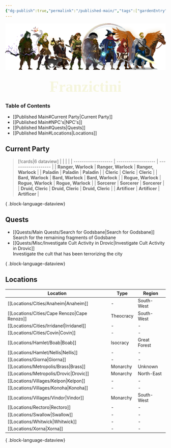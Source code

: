 ```yaml
---
{"dg-publish":true,"permalink":"/published-main/","tags":["gardenEntry"],"noteIcon":""}
---
```



![Bad Company.png](/img/user/Attachments/Bad%20Company.png)
<font size="10px" style="font-family: Segoe Print" color=beige><center>**Franzictini**</center></font>
### Table of Contents

- [[Published Main#Current Party\|Current Party]]
- [[Published Main#NPC's\|NPC's]]
- [[Published Main#Quests\|Quests]]
- [[Published Main#Locations\|Locations]]

## Current Party

>[!cards|6 dataview] 
|                     |                     |                     |
| ------------------- | ------------------- | ------------------- |
| **Ranger, Warlock** | **Ranger, Warlock** | **Ranger, Warlock** |
| **Paladin**         | **Paladin**         | **Paladin**         |
| **Cleric**          | **Cleric**          | **Cleric**          |
| **Bard, Warlock**   | **Bard, Warlock**   | **Bard, Warlock**   |
| **Rogue, Warlock**  | **Rogue, Warlock**  | **Rogue, Warlock**  |
| **Sorcerer**        | **Sorcerer**        | **Sorcerer**        |
| **Druid, Cleric**   | **Druid, Cleric**   | **Druid, Cleric**   |
| **Artificer**       | **Artificer**       | **Artificer**       |

{ .block-language-dataview}

## Quests

- [[Quests/Main Quests/Search for Godsbane\|Search for Godsbane]]<br>Search for the remaining fragments of Godsbane
- [[Quests/Misc/Investigate Cult Activity in Drovic\|Investigate Cult Activity in Drovic]]<br>Investigate the cult that has been terrorizing the city

{ .block-language-dataview}

## Locations

| Location                                         | Type      | Region       |
| ------------------------------------------------ | --------- | ------------ |
| [[Locations/Cities/Anaheim\|Anaheim]]         | \-        | South-West   |
| [[Locations/Cities/Cape Renozo\|Cape Renozo]] | Theocracy | South-West   |
| [[Locations/Cities/Irridanel\|Irridanel]]     | \-        | \-           |
| [[Locations/Cities/Covin\|Covin]]             | \-        | \-           |
| [[Locations/Hamlet/Boab\|Boab]]               | Isocracy  | Great Forest |
| [[Locations/Hamlet/Nellis\|Nellis]]           | \-        | \-           |
| [[Locations/Giorna\|Giorna]]                  | \-        | \-           |
| [[Locations/Metropolis/Brass\|Brass]]         | Monarchy  | Unknown      |
| [[Locations/Metropolis/Drovic\|Drovic]]       | Monarchy  | North-East   |
| [[Locations/Villages/Kelpon\|Kelpon]]         | \-        | \-           |
| [[Locations/Villages/Konoha\|Konoha]]         | \-        | \-           |
| [[Locations/Villages/Vindor\|Vindor]]         | Monarchy  | South-West   |
| [[Locations/Rectoro\|Rectoro]]                | \-        | \-           |
| [[Locations/Swallow\|Swallow]]                | \-        | \-           |
| [[Locations/Whitwick\|Whitwick]]              | \-        | \-           |
| [[Locations/Xorna\|Xorna]]                    | \-        | \-           |

{ .block-language-dataview}